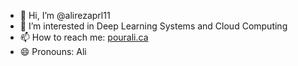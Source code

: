 - 👋 Hi, I’m @alirezaprl11
- 👀 I’m interested in Deep Learning Systems and Cloud Computing
- 📫 How to reach me: [pourali.ca](https://pourali.ca/)
- 😄 Pronouns: Ali


<!---
alirezaprl11/alirezaprl11 is a ✨ special ✨ repository because its `README.md` (this file) appears on your GitHub profile.
You can click the Preview link to take a look at your changes.
--->
